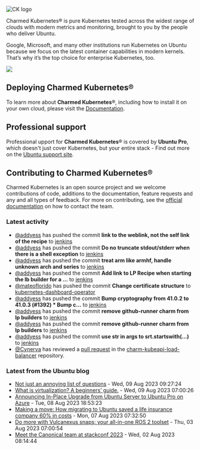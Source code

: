 ![CK logo](https://assets.ubuntu.com/v1/451d4cf4-Charmed+Kubernetes_RGB_onWhite_2022.svg)

Charmed Kubernetes® is pure Kubernetes tested across the widest range of clouds with modern metrics and monitoring, brought to you by the people who deliver Ubuntu.

Google, Microsoft, and many other institutions run Kubernetes on Ubuntu because we focus on the latest container capabilities in modern kernels. That’s why it’s the top choice for enterprise Kubernetes, too.

![](https://assets.ubuntu.com/v1/843c77b6-juju-at-a-glace.svg)

## Deploying Charmed Kubernetes®

To learn more about **Charmed Kubernetes**®, including how to install it on your own cloud, please visit the [Documentation][docs].

## Professional support

Professional upport for **Charmed Kubernetes**® is covered by **Ubuntu Pro**, which doesn't just cover Kubernetes, but your entire stack - Find out more on the [Ubuntu support site](https://ubuntu.com/support).

## Contributing to Charmed Kubernetes®

Charmed Kubernetes is an open source project and we welcome contributions of code, additions to the documentation, feature requests and any and all types of feedback. For more on contributing, see the [official documentation][get-in-touch] on how to contact the team.

<!-- LINKS -->
[docs]: https://ubuntu.com/kubernetes/docs
[get-in-touch]: https://ubuntu.com/kubernetes/docs/get-in-touch

### Latest activity

<!-- activity starts -->
 - [@addyess](https://github.com/addyess) has pushed the commit **link to the weblink, not the self link of the recipe** to [jenkins](https://github.com/charmed-kubernetes/jenkins)
 - [@addyess](https://github.com/addyess) has pushed the commit **Do no truncate stdout/stderr when there is a shell exception** to [jenkins](https://github.com/charmed-kubernetes/jenkins)
 - [@addyess](https://github.com/addyess) has pushed the commit **treat arm like armhf, handle unknown arch and series** to [jenkins](https://github.com/charmed-kubernetes/jenkins)
 - [@addyess](https://github.com/addyess) has pushed the commit **Add link to LP Recipe when starting the lb builder for a ...** to [jenkins](https://github.com/charmed-kubernetes/jenkins)
 - [@mateoflorido](https://github.com/mateoflorido) has pushed the commit **Change certificate structure** to [kubernetes-dashboard-operator](https://github.com/charmed-kubernetes/kubernetes-dashboard-operator)
 - [@addyess](https://github.com/addyess) has pushed the commit **Bump cryptography from 41.0.2 to 41.0.3 (#1392)  * Bump c...** to [jenkins](https://github.com/charmed-kubernetes/jenkins)
 - [@addyess](https://github.com/addyess) has pushed the commit **remove github-runner charm from lp builders** to [jenkins](https://github.com/charmed-kubernetes/jenkins)
 - [@addyess](https://github.com/addyess) has pushed the commit **remove github-runner charm from lp builders** to [jenkins](https://github.com/charmed-kubernetes/jenkins)
 - [@addyess](https://github.com/addyess) has pushed the commit **use str in args to srt.startswith(...)** to [jenkins](https://github.com/charmed-kubernetes/jenkins)
 - [@Cynerva](https://github.com/Cynerva) has reviewed a [pull request](https://github.com/charmed-kubernetes/charm-kubeapi-load-balancer/pull/26) in the [charm-kubeapi-load-balancer](https://github.com/charmed-kubernetes/charm-kubeapi-load-balancer) repository.
<!-- activity ends -->

<!-- roadmap starts -->

<!-- roadmap ends -->

### Latest from the Ubuntu blog

<!-- blog starts -->
* [Not just an annoying list of questions](https://ubuntu.com//blog/written-interviews) - Wed, 09 Aug 2023 09:27:24 
* [What is virtualization? A beginners&#8217; guide.](https://ubuntu.com//blog/virtualization) - Wed, 09 Aug 2023 07:00:26 
* [Announcing In-Place Upgrade from Ubuntu Server to Ubuntu Pro on Azure](https://ubuntu.com//blog/announcing-in-place-upgrade-from-ubuntu-server-to-ubuntu-pro-on-azure) - Tue, 08 Aug 2023 18:53:23 
* [Making a move: How migrating to Ubuntu saved a life insurance company 60% in costs](https://ubuntu.com//blog/making-a-move-how-migrating-to-ubuntu-saved-a-life-insurance-company-60-in-costs) - Mon, 07 Aug 2023 07:32:50 
* [Do more with Vulcanexus snaps; your all-in-one ROS 2 toolset](https://ubuntu.com//blog/vulcanexus-snaps-ros-2-toolset) - Thu, 03 Aug 2023 07:00:54 
* [Meet the Canonical team at stackconf 2023](https://ubuntu.com//blog/canonical-at-stackconf) - Wed, 02 Aug 2023 08:14:44 
<!-- blog ends -->
